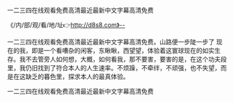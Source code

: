 一二三四在线观看免费高清最近最新中文字幕高清免费

《/内/部/观/看/地/址👉http://d8s8.com》--

一二三四在线观看免费高清最近最新中文字幕高清免费。山路便一步陡一步了
现在的我，即是一个看嘈杂的闲客，东瞅瞅，西望望，体验着这寰球现在的如实生存。我不去管旁人如何想，大概，如何看我，那不要害，要害的是，在这个功夫段里，我仍旧找到了符合本人的人生速率。不烦躁，不牵绊，不顽强，也不失望，而是在这缺乏的暮色里，探求本人的最真体验。





一二三四在线观看免费高清最近最新中文字幕高清免费
